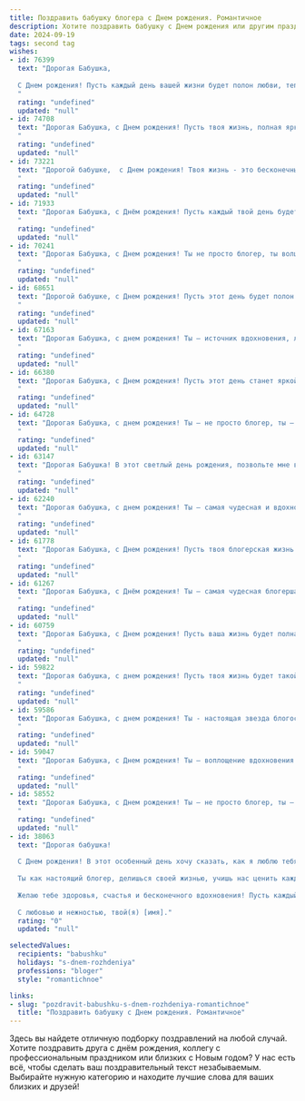 ```yaml
---
title: Поздравить бабушку блогера c Днем рождения. Романтичное
description: Хотите поздравить бабушку c Днем рождения или другим праздником? Наш ИИ создаст незабываемое поздравление, а вы обязательно выделитесь среди других.  
date: 2024-09-19
tags: second tag
wishes:
- id: 76399
  text: "Дорогая Бабушка,
  
  С Днем рождения! Пусть каждый день вашей жизни будет полон любви, тепла и солнечного света, как ваши блоги, которые дарят нам радость и вдохновение.  Желаю вам вдохновения для новых историй, крепкого здоровья,  и бесконечного счастья!
  "
  rating: "undefined"
  updated: "null"
- id: 74708
  text: "Дорогая Бабушка, с Днем рождения! Пусть твоя жизнь, полная ярких моментов и вдохновения, будет похожа на твой блог – наполненным интересными историями, трогательными моментами и искренними эмоциями.  Желаю тебе океана любви, крепкого здоровья и радости от каждого прожитого дня!
  "
  rating: "undefined"
  updated: "null"
- id: 73221
  text: "Дорогой бабушке,  с Днем рождения! Твоя жизнь - это бесконечный источник вдохновения,  как для меня, так и для твоих многочисленных читателей. Ты  просто  сияешь  в своем блоге,  твои слова  искрятся мудростью и теплом,  и ты   словно  просвещаешь  мир своим  добрым  сердцем.  Пусть   твоя  жизнь   будет  наполнена  счастьем,  любовью   и   всеми   радостями, которые   ты   заслуживаешь.  Я   очень   тебя   люблю!
  "
  rating: "undefined"
  updated: "null"
- id: 71933
  text: "Дорогая Бабушка, с Днём рождения! Пусть каждый твой день будет полон ярких красок, вдохновения и любви, как твои блоги, которые дарят свет и радость всем, кто их читает. Ты—настоящий источник вдохновения и добра, спасибо за твою мудрость, тепло и свет.
  "
  rating: "undefined"
  updated: "null"
- id: 70241
  text: "Дорогая Бабушка, с Днем рождения! Ты не просто блогер, ты волшебница, создающая уют и свет в каждом своем посте. Пусть твоя жизнь будет наполнена яркими красками, вдохновением и любовью. Счастья тебе, здоровья и бесконечного потока вдохновения!
  "
  rating: "undefined"
  updated: "null"
- id: 68651
  text: "Дорогой бабушке, с Днем рождения! Пусть этот день будет полон любви, радости и новых вдохновляющих идей для твоего блога. Ты - источник света и тепла для всех, кто тебя знает, и твоя креативность вдохновляет нас каждый день. Пусть твоя жизнь будет наполнена красотой, как твои посты. Счастья тебе, моя милая бабушка!
  "
  rating: "undefined"
  updated: "null"
- id: 67163
  text: "Дорогая Бабушка, с днем рождения! Ты — источник вдохновения, любви и мудрости для всех, кто тебя знает. Пусть твоя жизнь будет яркой, как твои блоги, полной любви и радости, как твои истории!
  "
  rating: "undefined"
  updated: "null"
- id: 66380
  text: "Дорогая Бабушка, с Днем рождения! Пусть этот день станет яркой страницей в твоей жизни, полной любви, радости и вдохновения. Твой талант блогера вдохновляет многих, и мы все с нетерпением ждем новых твоих историй, наполненных мудростью и теплом.
  "
  rating: "undefined"
  updated: "null"
- id: 64728
  text: "Дорогая Бабушка, с днем рождения! Ты – не просто блогер, ты – муза вдохновения, которая дарит миру свет и тепло. Спасибо за твою доброту, мудрость и умение видеть прекрасное в каждом мгновении. Пусть твой творческий путь будет полон ярких красок, а жизнь –  наполнена любовью и счастьем!
  "
  rating: "undefined"
  updated: "null"
- id: 63147
  text: "Дорогая Бабушка! В этот светлый день рождения, позвольте мне выразить свою безграничную любовь и восхищение твоим вдохновенным творчеством! Твой блог - это не просто слова, это частичка твоего уникального мира, который ты так щедро делишься со всеми. Желаю тебе бесконечного вдохновения, новых творческих свершений и радости, которая наполнит каждую строчку твоего блога!
  "
  rating: "undefined"
  updated: "null"
- id: 62240
  text: "Дорогая бабушка, с днем рождения! Ты – самая чудесная и вдохновляющая блогерша, которую я знаю. Твой свет, твоя мудрость и  огромное сердце – это то, что делает тебя особенной. Пусть твоя жизнь будет наполнена радостью, любовью и интересными историями, которые ты будешь делиться с миром.
  "
  rating: "undefined"
  updated: "null"
- id: 61778
  text: "Дорогая Бабушка, с Днем рождения! Пусть твоя блогерская жизнь всегда будет полна ярких событий, вдохновения и благодарных читателей. Ты – настоящая звезда, чье сердце  сияет теплом и любовью!
  "
  rating: "undefined"
  updated: "null"
- id: 61267
  text: "Дорогая Бабушка, с Днём рождения! Ты – самая чудесная блогерша, которая наполняет мир своей добротой, мудростью и  искренностью. Пусть каждый твой день будет полон любви, вдохновения и ярких моментов, как твои замечательные посты!
  "
  rating: "undefined"
  updated: "null"
- id: 60759
  text: "Дорогая Бабушка, с Днем рождения! Пусть ваша жизнь будет полна ярких моментов, как ваши блоги, и пусть ваша любовь к жизни всегда будет вдохновлять нас.  💖
  "
  rating: "undefined"
  updated: "null"
- id: 59822
  text: "Дорогая бабушка, с днем рождения! Пусть твоя жизнь будет такой же яркой и интересной, как твой блог, и пусть каждый новый день приносит новые открытия и вдохновение!
  "
  rating: "undefined"
  updated: "null"
- id: 59586
  text: "Дорогая Бабушка, с днем рождения! Ты - настоящая звезда блогосферы, вдохновляющая всех своим оптимизмом, мудростью и душевной теплотой. Пусть твоя жизнь будет полна ярких моментов, как твои записи, и пусть любовь твоей аудитории согревает тебя, как лучики солнца.
  "
  rating: "undefined"
  updated: "null"
- id: 59047
  text: "Дорогая Бабушка, с Днем рождения! Ты — воплощение вдохновения и мудрости, твой блог — источник света и тепла для всех, кто его читает. Пусть твоя жизнь будет наполнена яркими красками,  радостью и любовью, а твой талант продолжает сиять, даря миру яркие и искренние эмоции!
  "
  rating: "undefined"
  updated: "null"
- id: 58552
  text: "Дорогая Бабушка, с Днем рождения! Ты – не просто блогер, ты – творческая душа, которая дарит миру свет и добро. Пусть твои слова продолжают вдохновлять, а твоя жизнь будет наполнена счастьем, здоровьем и любовью! 🎉🎂💖
  "
  rating: "undefined"
  updated: "null"
- id: 38063
  text: "Дорогая бабушка!
  
  С Днем рождения! В этот особенный день хочу сказать, как я люблю тебя и как ты вдохновляешь меня своим светом и мудростью. Ты — наша звезда, а твои истории, наполненные теплом и любовью, всегда согревают сердца.
  
  Ты как настоящий блогер, делишься своей жизнью, учишь нас ценить каждое мгновение и находить красоту в простых вещах. Пусть твой блог всегда будет полон ярких мгновений, искренних эмоций и умиротворяющего тепла.
  
  Желаю тебе здоровья, счастья и бесконечного вдохновения! Пусть каждый новый день приносит радость, а твои мечты сбываются, как самые светлые чары.
  
  С любовью и нежностью, твой(я) [имя]."
  rating: "0"
  updated: "null"

selectedValues:
  recipients: "babushku"
  holidays: "s-dnem-rozhdeniya"
  professions: "bloger"
  style: "romantichnoe"

links:
- slug: "pozdravit-babushku-s-dnem-rozhdeniya-romantichnoe"
  title: "Поздравить бабушку c Днем рождения. Романтичное"
---
```


Здесь вы найдете отличную подборку поздравлений на любой случай. 
Хотите поздравить друга с днём рождения, коллегу с профессиональным праздником или близких с Новым годом? У нас есть всё, чтобы сделать ваш поздравительный текст незабываемым. Выбирайте нужную категорию и находите лучшие слова для ваших близких и друзей!
